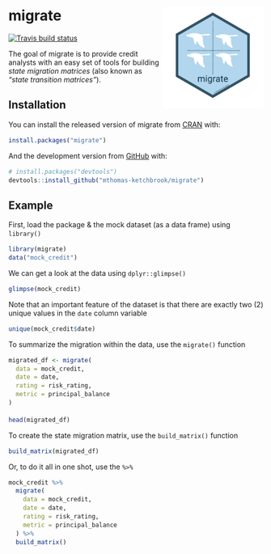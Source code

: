 
<!-- README.md is generated from README.Rmd. Please edit that file -->

# migrate <img src='man/figures/logo.png' align="right" height="200" />

<!-- badges: start -->

[![Travis build
status](https://travis-ci.com/mthomas-ketchbrook/migrate.svg?branch=master)](https://travis-ci.com/mthomas-ketchbrook/migrate)
<!-- badges: end -->

The goal of migrate is to provide credit analysts with an easy set of
tools for building *state migration matrices* (also known as *“state
transition matrices”*).

## Installation

You can install the released version of migrate from
[CRAN](https://CRAN.R-project.org) with:

``` r
install.packages("migrate")
```

And the development version from [GitHub](https://github.com/) with:

``` r
# install.packages("devtools")
devtools::install_github("mthomas-ketchbrook/migrate")
```

## Example

First, load the package & the mock dataset (as a data frame) using
`library()`

``` r
library(migrate)
data("mock_credit")
```

We can get a look at the data using `dplyr::glimpse()`

``` r
glimpse(mock_credit)
```

Note that an important feature of the dataset is that there are exactly
two (2) unique values in the `date` column variable

``` r
unique(mock_credit$date)
```

To summarize the migration within the data, use the `migrate()` function

``` r
migrated_df <- migrate(
  data = mock_credit, 
  date = date, 
  rating = risk_rating, 
  metric = principal_balance
)

head(migrated_df)
```

To create the state migration matrix, use the `build_matrix()` function

``` r
build_matrix(migrated_df)
```

Or, to do it all in one shot, use the `%>%`

``` r
mock_credit %>% 
  migrate(
    data = mock_credit, 
    date = date, 
    rating = risk_rating, 
    metric = principal_balance
  ) %>% 
  build_matrix()
```
